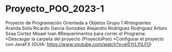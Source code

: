# Proyecto_POO_2023-1
Proyecto de Programación Orientada a Objetos  Grupo 1
#Integrantes
Aranda Solis Ricardo
García González Alejandro
Rodríguez Rodríguez Arturo
Sosa Cortez Misael Ivan
#Requerimentos para correr el Programa:
*Descargar la carpeta del proyecto (ProyectoPoo)
*Configurar el proyecto con JavaFX (GUIA: https://www.youtube.com/watch?v=ej5YrLYtLF0)
